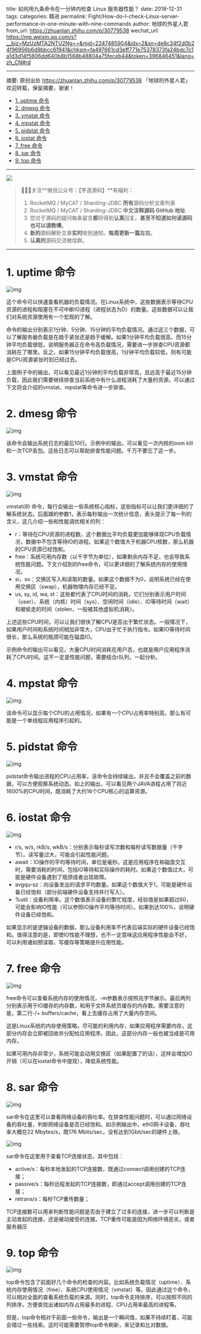 title: 如何用九条命令在一分钟内检查 Linux 服务器性能？
date: 2018-12-31
tags:
categories: 精进
permalink: Fight/How-do-I-check-Linux-server-performance-in-one-minute-with-nine-commands
author: 地球的外星人君
from_url: https://zhuanlan.zhihu.com/p/30779538
wechat_url: https://mp.weixin.qq.com/s?__biz=MzUzMTA2NTU2Ng==&mid=2247485904&idx=2&sn=de8c34f2d0b24f96956b6d9bbcc61941&chksm=fa497661cd3eff771e75378373fa24bdc7c1a1d3d14f5806dd640b8b1568b48804a75feceb44&token=396846451&lang=zh_CN#rd

-------

摘要: 原创出处 https://zhuanlan.zhihu.com/p/30779538 「地球的外星人君」欢迎转载，保留摘要，谢谢！

- [1. uptime 命令](http://www.iocoder.cn/Fight/How-do-I-check-Linux-server-performance-in-one-minute-with-nine-commands/)
- [2. dmesg 命令](http://www.iocoder.cn/Fight/How-do-I-check-Linux-server-performance-in-one-minute-with-nine-commands/)
- [3. vmstat 命令](http://www.iocoder.cn/Fight/How-do-I-check-Linux-server-performance-in-one-minute-with-nine-commands/)
- [4. mpstat 命令](http://www.iocoder.cn/Fight/How-do-I-check-Linux-server-performance-in-one-minute-with-nine-commands/)
- [5. pidstat 命令](http://www.iocoder.cn/Fight/How-do-I-check-Linux-server-performance-in-one-minute-with-nine-commands/)
- [6. iostat 命令](http://www.iocoder.cn/Fight/How-do-I-check-Linux-server-performance-in-one-minute-with-nine-commands/)
- [7. free 命令](http://www.iocoder.cn/Fight/How-do-I-check-Linux-server-performance-in-one-minute-with-nine-commands/)
- [8. sar 命令](http://www.iocoder.cn/Fight/How-do-I-check-Linux-server-performance-in-one-minute-with-nine-commands/)
- [9. top 命令](http://www.iocoder.cn/Fight/How-do-I-check-Linux-server-performance-in-one-minute-with-nine-commands/)

-------

![](http://www.iocoder.cn/images/common/wechat_mp_2017_07_31.jpg)

> 🙂🙂🙂关注**微信公众号：【芋道源码】**有福利：
> 1. RocketMQ / MyCAT / Sharding-JDBC **所有**源码分析文章列表
> 2. RocketMQ / MyCAT / Sharding-JDBC **中文注释源码 GitHub 地址**
> 3. 您对于源码的疑问每条留言**都**将得到**认真**回复。**甚至不知道如何读源码也可以请教噢**。
> 4. **新的**源码解析文章**实时**收到通知。**每周更新一篇左右**。
> 5. **认真的**源码交流微信群。

-------

# 1. uptime 命令

![img](http://static.iocoder.cn/64991a70b828228d02ec18bc722ed10f)

这个命令可以快速查看机器的负载情况。在Linux系统中，这些数据表示等待CPU资源的进程和阻塞在不可中断IO进程（进程状态为D）的数量。这些数据可以让我们对系统资源使用有一个宏观的了解。

命令的输出分别表示1分钟、5分钟、15分钟的平均负载情况。通过这三个数据，可以了解服务器负载是在趋于紧张还是趋于缓解。如果1分钟平均负载很高，而15分钟平均负载很低，说明服务器正在命令高负载情况，需要进一步排查CPU资源都消耗在了哪里。反之，如果15分钟平均负载很高，1分钟平均负载较低，则有可能是CPU资源紧张时刻已经过去。

上面例子中的输出，可以看见最近1分钟的平均负载非常高，且远高于最近15分钟负载，因此我们需要继续排查当前系统中有什么进程消耗了大量的资源。可以通过下文将会介绍的vmstat、mpstat等命令进一步排查。

# 2. dmesg 命令

![img](http://static.iocoder.cn/b1e0efa3199c1dad93db3f69de812e7d)

该命令会输出系统日志的最后10行。示例中的输出，可以看见一次内核的oom kill和一次TCP丢包。这些日志可以帮助排查性能问题。千万不要忘了这一步。

# 3. vmstat 命令

![img](http://static.iocoder.cn/cb2d25b03441be2a1c068e336390b895)

vmstat(8) 命令，每行会输出一些系统核心指标，这些指标可以让我们更详细的了解系统状态。后面跟的参数1，表示每秒输出一次统计信息，表头提示了每一列的含义，这几介绍一些和性能调优相关的列：

- r：等待在CPU资源的进程数。这个数据比平均负载更加能够体现CPU负载情况，数据中不包含等待IO的进程。如果这个数值大于机器CPU核数，那么机器的CPU资源已经饱和。
- free：系统可用内存数（以千字节为单位），如果剩余内存不足，也会导致系统性能问题。下文介绍到的free命令，可以更详细的了解系统内存的使用情况。
- si，so：交换区写入和读取的数量。如果这个数据不为0，说明系统已经在使用交换区（swap），机器物理内存已经不足。
- us, sy, id, wa, st：这些都代表了CPU时间的消耗，它们分别表示用户时间（user）、系统（内核）时间（sys）、空闲时间（idle）、IO等待时间（wait）和被偷走的时间（stolen，一般被其他虚拟机消耗）。

上述这些CPU时间，可以让我们很快了解CPU是否出于繁忙状态。一般情况下，如果用户时间和系统时间相加非常大，CPU出于忙于执行指令。如果IO等待时间很长，那么系统的瓶颈可能在磁盘IO。

示例命令的输出可以看见，大量CPU时间消耗在用户态，也就是用户应用程序消耗了CPU时间。这不一定是性能问题，需要结合r队列，一起分析。

# 4. mpstat 命令

![img](http://static.iocoder.cn/8c61ee5a2a59b6fb2de4edd893cb7412)

该命令可以显示每个CPU的占用情况，如果有一个CPU占用率特别高，那么有可能是一个单线程应用程序引起的。

# 5. pidstat 命令

![img](http://static.iocoder.cn/21cb3c25dac3045e9392a55906c581e4)

pidstat命令输出进程的CPU占用率，该命令会持续输出，并且不会覆盖之前的数据，可以方便观察系统动态。如上的输出，可以看见两个JAVA进程占用了将近1600%的CPU时间，既消耗了大约16个CPU核心的运算资源。

# 6. iostat 命令

![img](http://static.iocoder.cn/7cf02db233d20982427c0799c713fb32)

- r/s, w/s, rkB/s, wkB/s：分别表示每秒读写次数和每秒读写数据量（千字节）。读写量过大，可能会引起性能问题。
- await：IO操作的平均等待时间，单位是毫秒。这是应用程序在和磁盘交互时，需要消耗的时间，包括IO等待和实际操作的耗时。如果这个数值过大，可能是硬件设备遇到了瓶颈或者出现故障。
- avgqu-sz：向设备发出的请求平均数量。如果这个数值大于1，可能是硬件设备已经饱和（部分前端硬件设备支持并行写入）。
- %util：设备利用率。这个数值表示设备的繁忙程度，经验值是如果超过60，可能会影响IO性能（可以参照IO操作平均等待时间）。如果到达100%，说明硬件设备已经饱和。

如果显示的是逻辑设备的数据，那么设备利用率不代表后端实际的硬件设备已经饱和。值得注意的是，即使IO性能不理想，也不一定意味这应用程序性能会不好，可以利用诸如预读取、写缓存等策略提升应用性能。

# 7. free 命令

![img](http://static.iocoder.cn/c6afc22251bafccf163d532c1e96b7f2)

free命令可以查看系统内存的使用情况，-m参数表示按照兆字节展示。最后两列分别表示用于IO缓存的内存数，和用于文件系统页缓存的内存数。需要注意的是，第二行-/+ buffers/cache，看上去缓存占用了大量内存空间。

这是Linux系统的内存使用策略，尽可能的利用内存，如果应用程序需要内存，这部分内存会立即被回收并分配给应用程序。因此，这部分内存一般也被当成是可用内存。

如果可用内存非常少，系统可能会动用交换区（如果配置了的话），这样会增加IO开销（可以在iostat命令中提现），降低系统性能。

# 8. sar 命令

![img](http://static.iocoder.cn/a32adc09e567efe7ca9ab0d7e77c22ce)

sar命令在这里可以查看网络设备的吞吐率。在排查性能问题时，可以通过网络设备的吞吐量，判断网络设备是否已经饱和。如示例输出中，eth0网卡设备，吞吐率大概在22 Mbytes/s，既176 Mbits/sec，没有达到1Gbit/sec的硬件上限。

![img](http://static.iocoder.cn/c47f9cf21355ced275d4c1dadc254b21)

sar命令在这里用于查看TCP连接状态，其中包括：

- active/s：每秒本地发起的TCP连接数，既通过connect调用创建的TCP连接；
- passive/s：每秒远程发起的TCP连接数，即通过accept调用创建的TCP连接；
- retrans/s：每秒TCP重传数量；

TCP连接数可以用来判断性能问题是否由于建立了过多的连接，进一步可以判断是主动发起的连接，还是被动接受的连接。TCP重传可能是因为网络环境恶劣，或者服务器压

# 9. top 命令

![img](http://static.iocoder.cn/27d6182eb0d582a975870534368a436b)

top命令包含了前面好几个命令的检查的内容。比如系统负载情况（uptime）、系统内存使用情况（free）、系统CPU使用情况（vmstat）等。因此通过这个命令，可以相对全面的查看系统负载的来源。同时，top命令支持排序，可以按照不同的列排序，方便查找出诸如内存占用最多的进程、CPU占用率最高的进程等。

但是，top命令相对于前面一些命令，输出是一个瞬间值，如果不持续盯着，可能会错过一些线索。这时可能需要暂停top命令刷新，来记录和比对数据。
